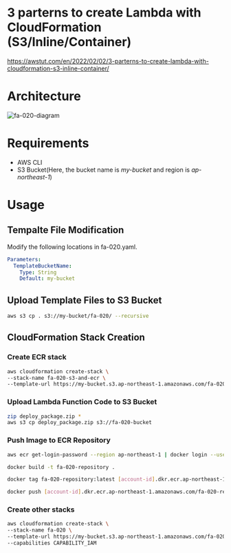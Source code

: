 # 3 parterns to create Lambda with CloudFormation (S3/Inline/Container)

https://awstut.com/en/2022/02/02/3-parterns-to-create-lambda-with-cloudformation-s3-inline-container/

# Architecture

![fa-020-diagram](https://user-images.githubusercontent.com/84276199/191955310-99449822-3d08-4842-8172-0e83cd1dc080.png)

# Requirements

* AWS CLI
* S3 Bucket(Here, the bucket name is *my-bucket* and region is *ap-northeast-1*)

# Usage

## Tempalte File Modification

Modify the following locations in fa-020.yaml.

```yaml
Parameters:
  TemplateBucketName:
    Type: String
    Default: my-bucket
```

## Upload  Template Files to S3 Bucket

```bash
aws s3 cp . s3://my-bucket/fa-020/ --recursive
```

## CloudFormation Stack Creation

### Create ECR stack

```bash
aws cloudformation create-stack \
--stack-name fa-020-s3-and-ecr \
--template-url https://my-bucket.s3.ap-northeast-1.amazonaws.com/fa-020-s3-and-ecr.yaml
```

### Upload Lambda Function Code to S3 Bucket

```bash
zip deploy_package.zip *
aws s3 cp deploy_package.zip s3://fa-020-bucket
```

### Push Image to ECR Repository

```bash
aws ecr get-login-password --region ap-northeast-1 | docker login --username AWS --password-stdin [account-id].dkr.ecr.ap-northeast-1.amazonaws.com

docker build -t fa-020-repository .

docker tag fa-020-repository:latest [account-id].dkr.ecr.ap-northeast-1.amazonaws.com/fa-020-repository:latest

docker push [account-id].dkr.ecr.ap-northeast-1.amazonaws.com/fa-020-repository:latest
```

### Create other stacks

```bash
aws cloudformation create-stack \
--stack-name fa-020 \
--template-url https://my-bucket.s3.ap-northeast-1.amazonaws.com/fa-020/fa-020.yaml \
--capabilities CAPABILITY_IAM
```
